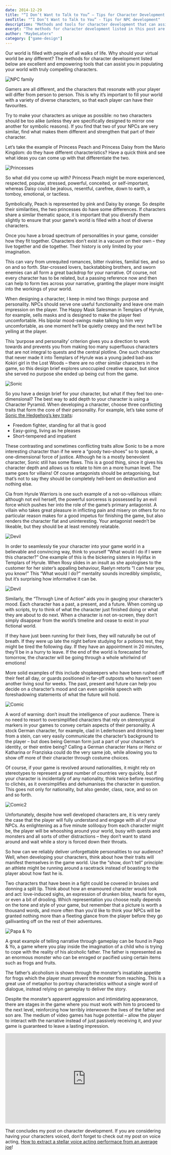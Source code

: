```yaml
---
date: 2014-12-29
title: "“I Don’t Want to Talk to You” – Tips for Character Development for NPCs in Video Games"
seoTitle: "“I Don’t Want to Talk to You” - Tips for NPC development"
description: "Methods and tools for character development that can assist you in populating your game world with truly compelling characters."
exerpt: "The methods for character development listed in this post are excellent and empowering tools that can assist you in populating your world with truly compelling characters."
author: "MaybeLaterx"
category: ["game-design"]
---
```


Our world is filled with people of all walks of life. Why should your virtual world be any different? The methods for character development listed below are excellent and empowering tools that can assist you in populating your world with truly compelling characters.

![NPC family](/blog/posts/idontwanttotalktoyounpcdev/npcfamily.jpg)

Gamers are all different, and the characters that resonate with your player will differ from person to person. This is why it’s important to fill your world with a variety of diverse characters, so that each player can have their favourites.

Try to make your characters as unique as possible: no two characters should be too alike (unless they are specifically designed to mirror one another for symbolic reasons). If you find that two of your NPCs are very similar, find what makes them different and strengthen that part of their character.

Let’s take the example of Princess Peach and Princess Daisy from the Mario Kingdom: do they have different characteristics? Have a quick think and see what ideas you can come up with that differentiate the two.

![Princesses](/blog/posts/idontwanttotalktoyounpcdev/princesses.png)

So what did you come up with? Princess Peach might be more experienced, respected, popular, stressed, powerful, conceited, or self-important, whereas Daisy could be jealous, resentful, carefree, down to earth, a tomboy, emotional, or tactless.

Symbolically, Peach is represented by pink and Daisy by orange. So despite their similarities, the two princesses do have some differences. If characters share a similar thematic space, it is important that you diversify them slightly to ensure that your game’s world is filled with a host of diverse characters.

Once you have a broad spectrum of personalities in your game, consider how they fit together. Characters don’t exist in a vacuum on their own – they live together and die together. Their history is only limited by your imagination.

This can vary from unrequited romances, bitter rivalries, familial ties, and so on and so forth. Star-crossed lovers, backstabbing brothers, and sworn enemies can all form a great backdrop for your narrative. Of course, not every character has to be related, but a passing reference now and then can help to form ties across your narrative, granting the player more insight into the workings of your world.

When designing a character, I keep in mind two things: purpose and personality. NPCs should serve one useful functionality and leave one main impression on the player. The Happy Mask Salesman in Templars of Hyrule, for example, sells masks and is designed to make the player feel uncomfortable. His bipolar mood-swings make talking to him very uncomfortable, as one moment he’ll be quietly creepy and the next he’ll be yelling at the player.

This ‘purpose and personality’ criterion gives you a direction to work towards and prevents you from making too many superfluous characters that are not integral to quests and the central plotline. One such character that never made it into Templars of Hyrule was a young jaded bad-ass Kokiri girl in the Lost Woods – there are no other similar characters in the game, so this design brief explores unoccupied creative space, but since she served no purpose she ended up being cut from the game.

![Sonic](/blog/posts/idontwanttotalktoyounpcdev/sonic.png)

So you have a design brief for your character, but what if they feel too one-dimensional? The best way to add depth to your character is using a Character Pyramid. When developing a character, choose three conflicting traits that form the core of their personality. For example, let’s take some of [Sonic the Hedgehog’s key traits](http://en.wikipedia.org/wiki/Sonic_the_Hedgehog_%28character%29#Characteristics):

- Freedom fighter, standing for all that is good
- Easy-going, living as he pleases
- Short-tempered and impatient

These contrasting and sometimes conflicting traits allow Sonic to be a more interesting character than if he were a “goody two-shoes” so to speak, a one-dimensional force of justice. Although he is a mostly benevolent character, Sonic still has some flaws. This is a good thing, since it gives his character depth and allows us to relate to him on a more human level. The same goes for villains! Of course antagonists should be antagonising, but that’s not to say they should be completely hell-bent on destruction and nothing else.

Cia from Hyrule Warriors is one such example of a not-so-villainous villain: although not evil herself, the powerful sorceress is possessed by an evil force which pushes her into the role of the game’s primary antagonist. A villain who takes great pleasure in inflicting pain and misery on others for no particular reason makes for a good impetus for finishing the game, but also renders the character flat and uninteresting. Your antagonist needn’t be likeable, but they should be at least remotely relatable.

![Devil](/blog/posts/idontwanttotalktoyounpcdev/devil.jpg)

In order to seamlessly tie your character into your game world in a believable and convincing way, think to yourself “What would I do if I were this character?” One example of this is the bickering sisters in Hylifax in Templars of Hyrule. When Rosy slides in an insult as she apologises to the customer for her sister’s appalling behaviour, Raelyn retorts “I can hear you, you know!” This “What would I do?” mentality sounds incredibly simplistic, but it’s surprising how informative it can be.

![Devil](/blog/posts/idontwanttotalktoyounpcdev/room.png)

Similarly, the “Through Line of Action” aids you in gauging your character’s mood. Each character has a past, a present, and a future. When coming up with scripts, try to think of what the character just finished doing or what they are about to do next. When a character is not on-screen, they don’t simply disappear from the world’s timeline and cease to exist in your fictional world.

If they have just been running for their lives, they will naturally be out of breath. If they were up late the night before studying for a potions test, they might be tired the following day. If they have an appointment in 20 minutes, they’ll be in a hurry to leave. If the end of the world is forecasted for tomorrow, the character will be going through a whole whirlwind of emotions!

More solid examples of this include shopkeepers who have been rushed off their feet all day, or guards positioned in far-off outposts who haven’t seen another living soul for weeks. The past, present and future can help you decide on a character’s mood and can even sprinkle speech with foreshadowing statements of what the future will hold.

![Comic](/blog/posts/idontwanttotalktoyounpcdev/comic.jpg)

A word of warning: don’t insult the intelligence of your audience. There is no need to resort to oversimplified characters that rely on stereotypical markers in your games to convey certain aspects of their personality. A stock German character, for example, clad in Lederhosen and drinking beer from a stein, can very easily communicate the character’s background to the player – but does being German form just a part of your character’s identity, or their entire being? Calling a German character Hans or Heinz or Katharina or Franziska could do the very same job, while allowing you to show off more of their character through costume choices.

Of course, if your game is revolved around nationalities, it might rely on stereotypes to represent a great number of countries very quickly, but if your character is incidentally of any nationality, think twice before resorting to clichés, as it oversimplifies and dehumanises the character in question. This goes not only for nationality, but also gender, class, race, and so on and so forth.

![Comic2](/blog/posts/idontwanttotalktoyounpcdev/comic2.gif)

Unfortunately, despite how well developed characters are, it is very rarely the case that the player will fully understand and engage with all of your NPCs. As enlightening as a five minute soliloquy from each character might be, the player will be whooshing around your world, busy with quests and monsters and all sorts of other distractions – they don’t want to stand around and wait while a story is forced down their throats.

So how can we reliably deliver unforgettable personalities to our audience? Well, when developing your characters, think about how their traits will manifest themselves in the game world. Use the “show, don’t tell” principle: an athlete might be running around a racetrack instead of boasting to the player about how fast he is.

Two characters that have been in a fight could be covered in bruises and donning a split lip. Think about how an enamoured character would look and act: love-induced sighs, an expression of drunken bliss, hearts for eyes, or even a bit of drooling. Which representation you choose really depends on the tone and style of your game, but remember that a picture is worth a thousand words, and more often than you’d like to think your NPCs will be granted nothing more than a fleeting glance from the player before they go gallivanting off on the rest of their adventures.

![Papa & Yo](/blog/posts/idontwanttotalktoyounpcdev/papayo.jpg)

A great example of telling narrative through gameplay can be found in Papo & Yo, a game where you play inside the imagination of a child who is trying to cope with the reality of his alcoholic father. The father is represented as an enormous monster who can be enraged or pacified using certain items such as frogs and fruits.

The father’s alcoholism is shown through the monster’s insatiable appetite for frogs which the player must prevent the monster from reaching. This is a great use of metaphor to portray characteristics without a single word of dialogue, instead relying on gameplay to deliver the story.

Despite the monster’s apparent aggression and intimidating appearance, there are stages in the game where you must work with him to proceed to the next level, reinforcing how terribly interwoven the lives of the father and son are. The medium of video games has huge potential – allow the player to interact with the narrative instead of just passively receiving it, and your game is guaranteed to leave a lasting impression.

<style>.embed-container { position: relative; padding-bottom: 56.25%; height: 0; overflow: hidden; max-width: 100%; } .embed-container iframe, .embed-container object, .embed-container embed { position: absolute; top: 0; left: 0; width: 100%; height: 100%; }</style><div class='embed-container'><iframe src='https://www.youtube.com/embed/qkrjby0lKRE' frameborder='0' allowfullscreen></iframe></div>

That concludes my post on character development. If you are considering having your characters voiced, don’t forget to check out my post on voice acting, [How to extract a stellar voice acting performace from an average joe](/blog/sound/how-to-extract-a-stellar-voice-acting-performance-from-an-average-joe)!
